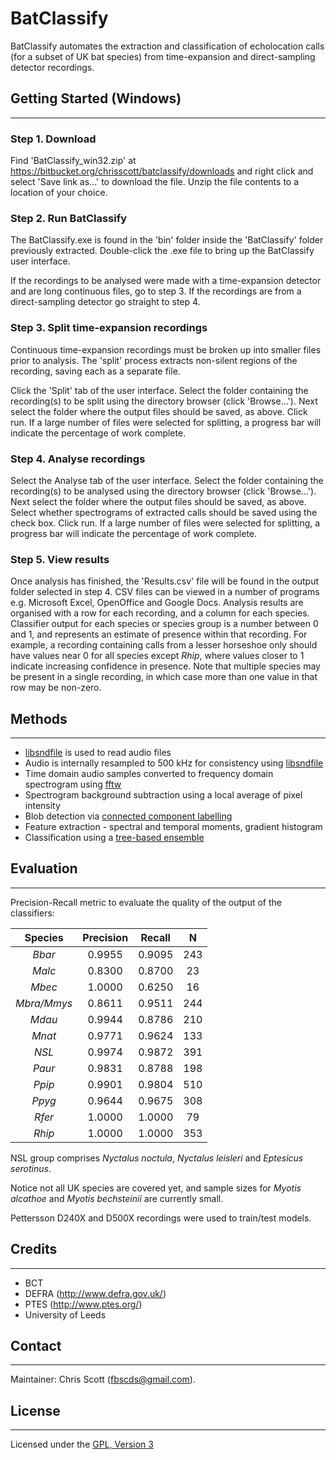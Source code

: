 # __BatClassify__

BatClassify automates the extraction and classification of echolocation calls (for a subset of UK bat species) from time-expansion and direct-sampling detector recordings.


## Getting Started (Windows)
-----------------------
### Step 1. Download
Find 'BatClassify_win32.zip' at https://bitbucket.org/chrisscott/batclassify/downloads and right click and select 'Save link as...' to download the file. Unzip the file contents to a location of your choice.

### Step 2. Run BatClassify
The BatClassify.exe is found in the 'bin' folder inside the 'BatClassify' folder previously extracted. Double-click the .exe file to bring up the BatClassify user interface. 

If the recordings to be analysed were made with a time-expansion detector and are long continuous files, go to step 3. If the recordings are from a direct-sampling detector go straight to step 4.

### Step 3. Split time-expansion recordings
Continuous time-expansion recordings must be broken up into smaller files prior to analysis. The 'split' process extracts non-silent regions of the recording, saving each as a separate file.

Click the 'Split' tab of the user interface. Select the folder containing the recording(s) to be split using the directory browser (click 'Browse...'). Next select the folder where the output files should be saved, as above. Click run. If a large number of files were selected for splitting, a progress bar will indicate the percentage of work complete.

### Step 4. Analyse recordings
Select the Analyse tab of the user interface. Select the folder containing the recording(s) to be analysed using the directory browser (click 'Browse...'). Next select the folder where the output files should be saved, as above. Select whether spectrograms of extracted calls should be saved using the check box. Click run. If a large number of files were selected for splitting, a progress bar will indicate the percentage of work complete.

### Step 5. View results
Once analysis has finished, the 'Results.csv' file will be found in the output folder selected in step 4. CSV files can be viewed in a number of programs e.g. Microsoft Excel, OpenOffice and Google Docs. Analysis results are organised with a row for each recording, and a column for each species. Classifier output for each species or species group is a number between 0 and 1, and represents an estimate of presence within that recording. For example, a recording containing calls from a lesser horseshoe only should have values near 0 for all species except _Rhip_, where values closer to 1 indicate increasing confidence in presence. Note that multiple species may be present in a single recording, in which case more than one value in that row may be non-zero.


## Methods
-----------------------
* [libsndfile](http://www.mega-nerd.com/libsndfile/) is used to read audio files
* Audio is internally resampled to 500 kHz for consistency using [libsndfile](http://www.mega-nerd.com/SRC/)
* Time domain audio samples converted to frequency domain spectrogram using [fftw](http://www.fftw.org/)
* Spectrogram background subtraction using a local average of pixel intensity
* Blob detection via [connected component labelling](http://www.iis.sinica.edu.tw/papers/fchang/1362-F.pdf)
* Feature extraction - spectral and temporal moments, gradient histogram
* Classification using a [tree-based ensemble](http://orbi.ulg.ac.be/bitstream/2268/9357/1/geurts-mlj-advance.pdf)


## Evaluation
-----------------------
Precision-Recall metric to evaluate the quality of the output of the classifiers:

| Species     | Precision | Recall |  N  |
|:-----------:|:---------:|:------:|:---:|
| _Bbar_	  | 0.9955    | 0.9095 | 243 |
| _Malc_   	  | 0.8300    | 0.8700 | 23  |
| _Mbec_   	  | 1.0000    | 0.6250 | 16  |
| _Mbra/Mmys_ | 0.8611    | 0.9511 | 244 |
| _Mdau_   	  | 0.9944    | 0.8786 | 210 |
| _Mnat_   	  | 0.9771    | 0.9624 | 133 |
| _NSL_    	  | 0.9974    | 0.9872 | 391 |
| _Paur_   	  | 0.9831    | 0.8788 | 198 |
| _Ppip_   	  | 0.9901    | 0.9804 | 510 |
| _Ppyg_   	  | 0.9644    | 0.9675 | 308 |
| _Rfer_   	  | 1.0000    | 1.0000 | 79  |
| _Rhip_   	  | 1.0000    | 1.0000 | 353 |

NSL group comprises _Nyctalus noctula_, _Nyctalus leisleri_ and _Eptesicus serotinus_.

Notice not all UK species are covered yet, and sample sizes for _Myotis alcathoe_ and _Myotis bechsteinii_ are currently small.

Pettersson D240X and D500X recordings were used to train/test models.


## Credits
-----------------------
* BCT
* DEFRA (http://www.defra.gov.uk/)
* PTES (http://www.ptes.org/)
* University of Leeds


## Contact
-----------------------
Maintainer: Chris Scott (fbscds@gmail.com).


## License
-----------------------
Licensed under the [GPL, Version 3](http://www.gnu.org/copyleft/gpl.html)

